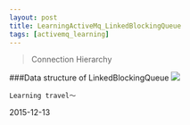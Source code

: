 ```yaml
---
layout: post
title: LearningActiveMq_LinkedBlockingQueue
tags: [activemq_learning]
---
```


>Connection Hierarchy 


 
###Data structure of LinkedBlockingQueue
   ![](http://xule1991.github.io/images/Connection_hierarchy.png)
   



    
    Learning travel～

2015-12-13







































































